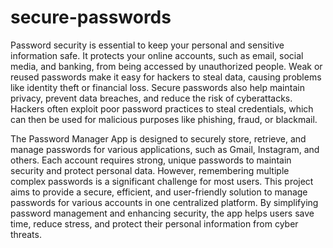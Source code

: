 # secure-passwords
Password security is essential to keep your personal and sensitive information safe. It protects your online accounts, such as email, social media, and banking, from being accessed by unauthorized people.
Weak or reused passwords make it easy for hackers to steal data, causing problems like identity theft or financial loss. Secure passwords also help maintain privacy, prevent data breaches, and reduce the risk of cyberattacks. 
Hackers often exploit poor password practices to steal credentials, which can then be used for malicious purposes like phishing, fraud, or blackmail.


The Password Manager App is designed to securely store, retrieve, and manage passwords for various applications, such as Gmail, Instagram, and others. Each account requires strong, unique passwords to maintain security and protect personal data. However, remembering multiple complex passwords is a significant challenge for most users.
This project aims to provide a secure, efficient, and user-friendly solution to manage passwords for various accounts in one centralized platform. By simplifying password management and enhancing security, the app helps users save time, reduce stress, and protect their personal information from cyber threats.


